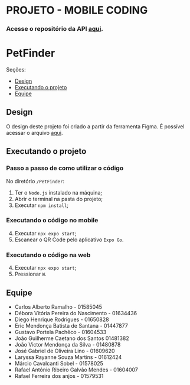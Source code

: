 # PROJETO - MOBILE CODING

### Acesse o repositório da API [aqui](https://github.com/Web-Alta-performance/PetFinder-api).

# PetFinder
Seções:
- [Design](#design)
- [Executando o projeto](#executando-o-projeto)
- [Equipe](#equipe)

## Design
O design deste projeto foi criado a partir da ferramenta Figma. É possível acessar o arquivo [aqui](https://www.figma.com/file/WyXEWZHWTZc6BmzmMkv105/Untitled?type=design&node-id=0%3A1&mode=design&t=trw0GK8GCt1HpYng-1).

## Executando o projeto
### Passo a passo de como utilizar o código
No diretório `/PetFinder`:
1. Ter o ```Node.js``` instalado na máquina;
2. Abrir o terminal na pasta do projeto;
3. Executar `npm install`;

### Executando o código no mobile
4. Executar `npx expo start`;
5. Escanear o QR Code pelo aplicativo `Expo Go`.

### Executando o código na web
4. Executar `npx expo start`;
5. Pressionar `W`.

## Equipe
* Carlos Alberto Ramalho - 01585045
* Débora Vitória Pereira do Nascimento - 01634436
* Diego Henrique Rodrigues - 01650828
* Eric Mendonça Batista de Santana - 01447877
* Gustavo Portela Pachêco - 01604533
* João Guilherme Caetano dos Santos 01481382
* João Victor Mendonça da Silva - 01480878
* José Gabriel de Oliveira Lino - 01609620
* Laryssa Rayanne Souza Martins - 01612424
* Márcio Cavalcanti Sobel - 01578025
* Rafael Antônio Ribeiro Galvão Mendes - 01604007
* Rafael Ferreira dos anjos - 01579531
